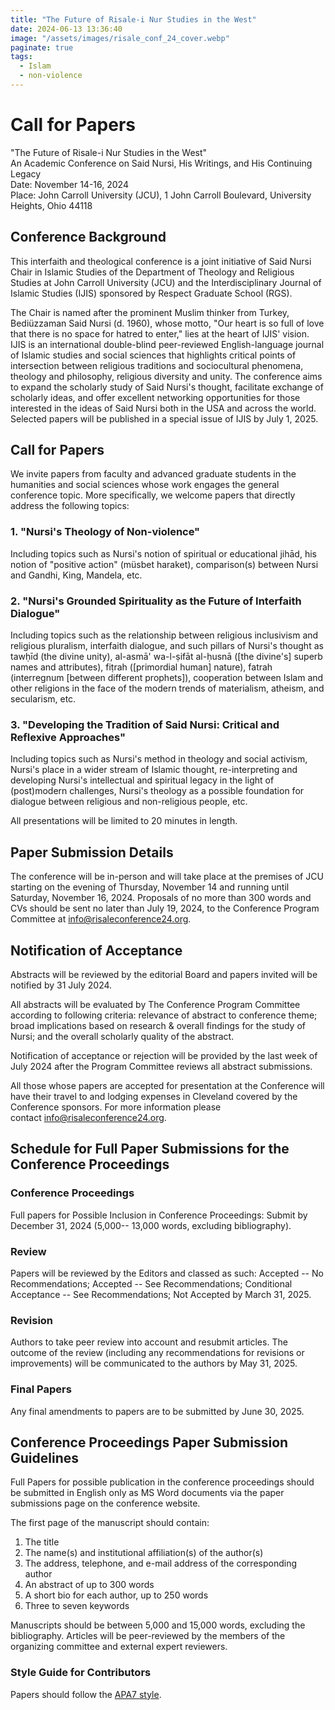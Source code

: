 ```yaml
---
title: "The Future of Risale-i Nur Studies in the West"
date: 2024-06-13 13:36:40
image: "/assets/images/risale_conf_24_cover.webp"
paginate: true   
tags:
  - Islam
  - non-violence
---
```

Call for Papers
===============

"The Future of Risale-i Nur Studies in the West"\
An Academic Conference on Said Nursi, His Writings, and His Continuing Legacy\
Date: November 14-16, 2024\
Place: John Carroll University (JCU), 1 John Carroll Boulevard, University Heights, Ohio 44118

Conference Background
---------------------

This interfaith and theological conference is a joint initiative of Said Nursi Chair in Islamic Studies of the Department of Theology and Religious Studies at John Carroll University (JCU) and the Interdisciplinary Journal of Islamic Studies (IJIS) sponsored by Respect Graduate School (RGS).

The Chair is named after the prominent Muslim thinker from Turkey, Bediüzzaman Said Nursi (d. 1960), whose motto, "Our heart is so full of love that there is no space for hatred to enter," lies at the heart of IJIS' vision. IJIS is an international double-blind peer-reviewed English-language journal of Islamic studies and social sciences that highlights critical points of intersection between religious traditions and sociocultural phenomena, theology and philosophy, religious diversity and unity. The conference aims to expand the scholarly study of Said Nursi's thought, facilitate exchange of scholarly ideas, and offer excellent networking opportunities for those interested in the ideas of Said Nursi both in the USA and across the world. Selected papers will be published in a special issue of IJIS by July 1, 2025.

Call for Papers
---------------

We invite papers from faculty and advanced graduate students in the humanities and social sciences whose work engages the general conference topic. More specifically, we welcome papers that directly address the following topics:

### 1\. "Nursi's Theology of Non-violence"

Including topics such as Nursi's notion of spiritual or educational jihād, his notion of "positive action" (müsbet haraket), comparison(s) between Nursi and Gandhi, King, Mandela, etc.

### 2\. "Nursi's Grounded Spirituality as the Future of Interfaith Dialogue"

Including topics such as the relationship between religious inclusivism and religious pluralism, interfaith dialogue, and such pillars of Nursi's thought as tawḥīd (the divine unity), al-asmā' wa-l-ṣifāt al-ḥusnā ([the divine's] superb names and attributes), fiṭrah ([primordial human] nature), fatrah (interregnum [between different prophets]), cooperation between Islam and other religions in the face of the modern trends of materialism, atheism, and secularism, etc.

### 3\. "Developing the Tradition of Said Nursi: Critical and Reflexive Approaches"

Including topics such as Nursi's method in theology and social activism, Nursi's place in a wider stream of Islamic thought, re-interpreting and developing Nursi's intellectual and spiritual legacy in the light of (post)modern challenges, Nursi's theology as a possible foundation for dialogue between religious and non-religious people, etc.

All presentations will be limited to 20 minutes in length.

Paper Submission Details
------------------------

The conference will be in-person and will take place at the premises of JCU starting on the evening of Thursday, November 14 and running until Saturday, November 16, 2024. Proposals of no more than 300 words and CVs should be sent no later than July 19, 2024, to the Conference Program Committee at <info@risaleconference24.org>.

Notification of Acceptance
--------------------------

Abstracts will be reviewed by the editorial Board and papers invited will be notified by 31 July 2024.

All abstracts will be evaluated by The Conference Program Committee according to following criteria: relevance of abstract to conference theme; broad implications based on research & overall findings for the study of Nursi; and the overall scholarly quality of the abstract.

Notification of acceptance or rejection will be provided by the last week of July 2024 after the Program Committee reviews all abstract submissions.
  
All those whose papers are accepted for presentation at the Conference will have their travel to and lodging expenses in Cleveland covered by the Conference sponsors. For more information please contact <info@risaleconference24.org>.
  
Schedule for Full Paper Submissions for the Conference Proceedings
------------------------------------------------------------------
  
### Conference Proceedings
  
Full papers for Possible Inclusion in Conference Proceedings: Submit by December 31, 2024 (5,000-- 13,000 words, excluding bibliography).
  
### Review
  
Papers will be reviewed by the Editors and classed as such: Accepted -- No Recommendations; Accepted -- See Recommendations; Conditional Acceptance -- See Recommendations; Not Accepted by March 31, 2025.
  
### Revision
  
Authors to take peer review into account and resubmit articles. The outcome of the review (including any recommendations for revisions or improvements) will be communicated to the authors by May 31, 2025.
  
### Final Papers
  
Any final amendments to papers are to be submitted by June 30, 2025.
  
Conference Proceedings Paper Submission Guidelines
--------------------------------------------------
  
Full Papers for possible publication in the conference proceedings should be submitted in English only as MS Word documents via the paper submissions page on the conference website.
  
The first page of the manuscript should contain:
  
1.  The title
2.  The name(s) and institutional affiliation(s) of the author(s)
3.  The address, telephone, and e-mail address of the corresponding author
4.  An abstract of up to 300 words
5.  A short bio for each author, up to 250 words
6.  Three to seven keywords
  
Manuscripts should be between 5,000 and 15,000 words, excluding the bibliography. Articles will be peer-reviewed by the members of the organizing committee and external expert reviewers.
  
### Style Guide for Contributors
  
Papers should follow the [APA7 style](https://apastyle.apa.org/).
  